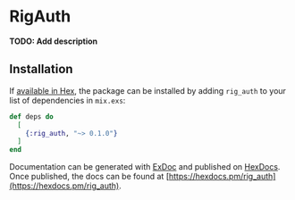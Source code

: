 # RigAuth

**TODO: Add description**

## Installation

If [available in Hex](https://hex.pm/docs/publish), the package can be installed
by adding `rig_auth` to your list of dependencies in `mix.exs`:

```elixir
def deps do
  [
    {:rig_auth, "~> 0.1.0"}
  ]
end
```

Documentation can be generated with [ExDoc](https://github.com/elixir-lang/ex_doc)
and published on [HexDocs](https://hexdocs.pm). Once published, the docs can
be found at [https://hexdocs.pm/rig_auth](https://hexdocs.pm/rig_auth).


